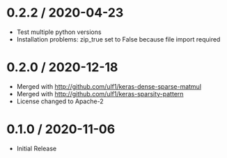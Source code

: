# 0.2.2 / 2020-04-23

  * Test multiple python versions
  * Installation problems: zip_true set to False because file import required

# 0.2.0 / 2020-12-18

  * Merged with http://github.com/ulf1/keras-dense-sparse-matmul
  * Merged with http://github.com/ulf1/keras-sparsity-pattern
  * License changed to Apache-2

# 0.1.0 / 2020-11-06

  * Initial Release
